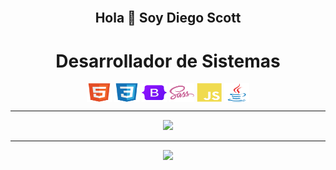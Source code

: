 <div class="header" align="center">
    <img src="https://cdn.dribbble.com/users/1732368/screenshots/6553872/web_developer.gif" alt=""width="50%">
    <h2 align="center">Hola 👋 Soy Diego Scott</h2>
    <h1 align="center">Desarrollador de Sistemas</h1>
    
  <img align="center" alt="CSS" height="30" width="40" src="https://raw.githubusercontent.com/devicons/devicon/master/icons/html5/html5-original.svg">
  <img align="center" alt="CSS" height="30" width="40" src="https://raw.githubusercontent.com/devicons/devicon/master/icons/css3/css3-original.svg">
  <img align="center" alt="CSS" height="30" width="40" src="https://raw.githubusercontent.com/devicons/devicon/master/icons/bootstrap/bootstrap-original.svg">
  <img align="center" alt="CSS" height="30" width="40" src="https://raw.githubusercontent.com/devicons/devicon/master/icons/sass/sass-original.svg">
  <img align="center" alt="Js" height="30" width="40" src="https://raw.githubusercontent.com/devicons/devicon/master/icons/javascript/javascript-plain.svg">
  <img align="center" alt="Js" height="30" width="40" src="https://raw.githubusercontent.com/devicons/devicon/master/icons/java/java-original.svg">
 
   <hr>
    
<div>
   <img height="200" src="https://github-readme-stats.vercel.app/api/top-langs/?username=2003scott&layout=compact&theme=tokyonight">
    <hr>
   <img height="200" src="https://github-readme-stats.vercel.app/api?username=2003scott&theme=tokyonight&show_icons=true">
   
 </div>

<!--
**2003scott/2003scott** is a ✨ _special_ ✨ repository because its `README.md` (this file) appears on your GitHub profile.

Here are some ideas to get you started:

- 🔭 I’m currently working on ...
- 🌱 I’m currently learning ...
- 👯 I’m looking to collaborate on ...
- 🤔 I’m looking for help with ...
- 💬 Ask me about ...
- 📫 How to reach me: ...
- 😄 Pronouns: ...
- ⚡ Fun fact: ...
-->
